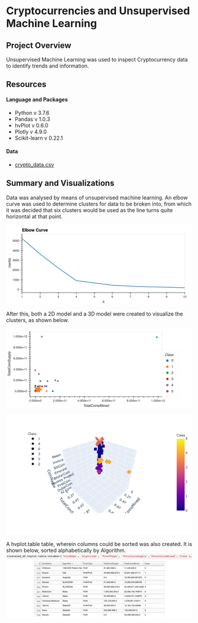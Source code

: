 # Cryptocurrencies and Unsupervised Machine Learning

## Project Overview

Unsupervised Machine Learning was used to inspect Cryptocurrency data to identify trends and information.

## Resources
#### Language and Packages
* Python v 3.7.6
* Pandas v 1.0.3
* hvPlot v 0.6.0
* Plotly v 4.9.0
* Scikit-learn v 0.22.1

#### Data
* [crypto_data.csv](https://github.com/Alyssa-CG/Module18-Cryptocurrencies/blob/master/Resources/crypto_data.csv)

## Summary and Visualizations

Data was analysed by means of unsupervised machine learning. An elbow curve was used to determine clusters for data to be broken into, from which it was decided that six clusters would be used as the line turns quite horizontal at that point.

![Elbow Curve](https://github.com/Alyssa-CG/Module18-Cryptocurrencies/blob/master/Visualizations/elbow_curve.png)

After this, both a 2D model and a 3D model were created to visualize the clusters, as shown below.

![2D](https://github.com/Alyssa-CG/Module18-Cryptocurrencies/blob/master/Visualizations/2D_scatter.png)

![3D](https://github.com/Alyssa-CG/Module18-Cryptocurrencies/blob/master/Visualizations/3D_scatter.png)

A hvplot.table table, wherein columns could be sorted was also created. It is shown below, sorted alphabetically by Algorithm.
![hvplot.table](https://github.com/Alyssa-CG/Module18-Cryptocurrencies/blob/master/Visualizations/hvplot.table.png)




